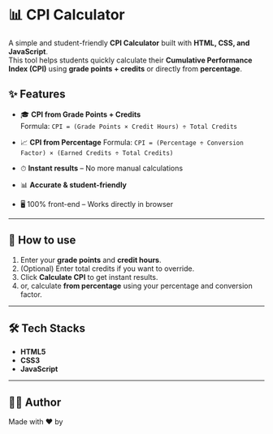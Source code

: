 # 📊 CPI Calculator

A simple and student-friendly **CPI Calculator** built with **HTML, CSS, and JavaScript**.  
This tool helps students quickly calculate their **Cumulative Performance Index (CPI)** using **grade points + credits** or directly from **percentage**.

## ✨ Features
- 🎓 **CPI from Grade Points + Credits**  
  Formula: `CPI = (Grade Points × Credit Hours) ÷ Total Credits`

- 📈 **CPI from Percentage**
  Formula: `CPI = (Percentage ÷ Conversion Factor) × (Earned Credits ÷ Total Credits)`

- ⏱ **Instant results** – No more manual calculations
- 📊 **Accurate & student-friendly** 
- 🖥️ 100% front-end – Works directly in browser

---

## 🚀 How to use

1. Enter your **grade points** and **credit hours**.
2. (Optional) Enter total credits if you want to override.
3. Click **Calculate CPI** to get instant results.
4. or, calculate **from percentage** using your percentage and conversion factor.

---
## 🛠️ Tech Stacks
- **HTML5**  
- **CSS3**
- **JavaScript**
---

## 👨‍🎓 Author
Made with ❤️ by
